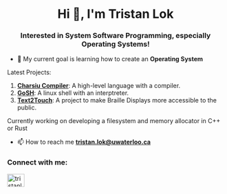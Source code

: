 <h1 align="center">Hi 👋, I'm Tristan Lok</h1>
<h3 align="center">Interested in System Software Programming, especially Operating Systems!</h3>

- 🔭 My current goal is learning how to create an **Operating System**

Latest Projects:

1. **[Charsiu Compiler](https://github.com/tansonlee/echo-cache)**: A high-level language with a compiler.
2. **[GoSH](https://github.com/tansonlee/PyScript)**: A linux shell with an interptreter.
3. **[Text2Touch](https://github.com/tansonlee/ray-tracer)**: A project to make Braille Displays more accessible to the public.

Currently working on developing a filesystem and memory allocator in C++ or Rust

- 📫 How to reach me **tristan.lok@uwaterloo.ca**

<h3 align="left">Connect with me:</h3>
<p align="left">
<a href="https://linkedin.com/in/tristanlok" target="blank"><img align="center" src="https://raw.githubusercontent.com/rahuldkjain/github-profile-readme-generator/master/src/images/icons/Social/linked-in-alt.svg" alt="tristanlok" height="30" width="40" /></a>
</p>
